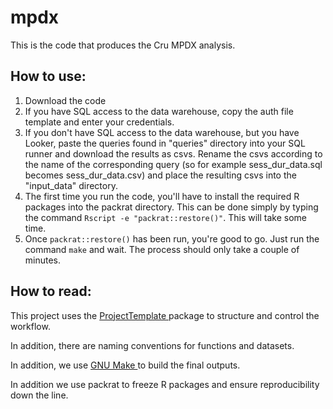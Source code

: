 # mpdx

This is the code that produces the Cru MPDX analysis.

## How to use:
1. Download the code
2. If you have SQL access to the data warehouse, copy the auth file template
   and enter your credentials.
3. If you don't have SQL access to the data warehouse, but you have Looker,
   paste the queries found in "queries" directory into your SQL runner and
   download the results as csvs. Rename the csvs according to the name of the
   corresponding query (so for example sess_dur_data.sql becomes
   sess_dur_data.csv) and place the resulting csvs into the "input_data"
   directory.
4. The first time you run the code, you'll have to install the required R
   packages into the packrat directory. This can be done simply by typing the
   command `Rscript -e "packrat::restore()"`. This will take some time.
5. Once `packrat::restore()` has been run, you're good to go. Just run the
   command `make` and wait. The process should only take a couple of minutes.

## How to read:

This project uses the [ ProjectTemplate ](http://projecttemplate.net/index.html) 
package to structure and control the workflow.

In addition, there are naming conventions for functions and datasets.

In addition, we use [ GNU Make ](https://www.gnu.org/software/make/) to build 
the final outputs.

In addition we use packrat to freeze R packages and ensure reproducibility down
the line.
